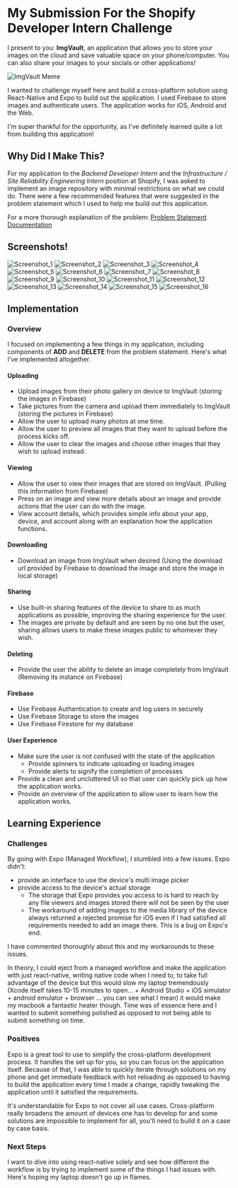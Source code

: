 # My Submission For the Shopify Developer Intern Challenge

I present to you: **ImgVault**, an application that allows you to store your images on the cloud and save valuable space on your phone/computer. You can also share your images to your socials or other applications!

![ImgVault Meme](imgvaultMeme.png)

I wanted to challenge myself here and build a cross-platform solution using React-Native and Expo to build out the application. I used Firebase to store images and authenticate users. The application works for iOS, Android and the Web.

I'm super thankful for the opportunity, as I've definitely learned quite a lot from building this application!

## Why Did I Make This?

For my application to the *Backend Developer Intern* and the *Infrastructure / Site Reliability Engineering Intern* position at Shopify,
I was asked to implement an image repository with minimal restrictions on what we could do. There were a few recommended features that were suggested in the problem statement which I used to help me build out this application.

For a more thorough explanation of the problem: [Problem Statement Documentation](https://docs.google.com/document/d/1ZKRywXQLZWOqVOHC4JkF3LqdpO3Llpfk_CkZPR8bjak/edit)

## Screenshots!
![Screenshot_1](IMG_0327.PNG)
![Screenshot_2](IMG_0328.PNG)
![Screenshot_3](IMG_0329.PNG)
![Screenshot_4](IMG_0330.PNG)
![Screenshot_5](IMG_0331.PNG)
![Screenshot_6](IMG_0332.PNG)
![Screenshot_7](IMG_0333.PNG)
![Screenshot_8](IMG_0334.PNG)
![Screenshot_9](IMG_0335.PNG)
![Screenshot_10](IMG_0336.PNG)
![Screenshot_11](IMG_0337.PNG)
![Screenshot_12](Screenshot_20210114-235516_Expo.jpg)
![Screenshot_13](Screenshot_20210114-235720_Expo.jpg)
![Screenshot_14](Screenshot_20210114-235826_Expo.jpg)
![Screenshot_15](Screenshot_20210114-235839_Expo.jpg)
![Screenshot_16](Screenshot_20210114-235915_Expo.jpg)

## Implementation
### Overview

I focused on implementing a few things in my application, including components of **ADD** and **DELETE** from the problem statement. Here's what I've implemented altogether.

#### Uploading
- Upload images from their photo gallery on device to ImgVault (storing the images in Firebase)
- Take pictures from the camera and upload them immediately to ImgVault (storing the pictures in Firebase)
- Allow the user to upload many photos at one time.
- Allow the user to preview all images that they want to upload before the process kicks off.
- Allow the user to clear the images and choose other images that they wish to upload instead.

#### Viewing
- Allow the user to view their images that are stored on ImgVault. (Pulling this information from Firebase)
- Press on an image and view more details about an image and provide actions that the user can do with the image.
- View account details, which provides simple info about your app, device, and account along with an explanation how the application functions.

#### Downloading
- Download an image from ImgVault when desired (Using the download url provided by Firebase to download the image and store the image in local storage)

#### Sharing
- Use built-in sharing features of the device to share to as much applications as possible, improving the sharing experience for the user.
- The images are private by default and are seen by no one but the user, sharing allows users to make these images public to whomever they wish.

#### Deleting
- Provide the user the ability to delete an image completely from ImgVault (Removing its instance on Firebase)

#### Firebase
- Use Firebase Authentication to create and log users in securely
- Use Firebase Storage to store the images
- Use Firebase Firestore for my database

#### User Experience
- Make sure the user is not confused with the state of the application
  - Provide spinners to indicate uploading or loading images
  - Provide alerts to signify the completion of processes
- Provide a clean and uncluttered UI so that user can quickly pick up how the application works.
- Provide an overview of the application to allow user to learn how the application works.

## Learning Experience

### Challenges

By going with Expo (Managed Workflow), I stumbled into a few issues. Expo didn't:
- provide an interface to use the device's multi image picker
- provide access to the device's actual storage
  - The storage that Expo provides you access to is hard to reach by any file viewers and images stored there will not be seen by the user
  - The workaround of adding images to the media library of the device always returned a rejected promise for iOS even if I had satisfied all requirements needed to add an image there. This is a bug on Expo's end.

I have commented thoroughly about this and my workarounds to these issues.

In theory, I could eject from a managed workflow and make the application with just react-native, writing native code when I need to, to take full advantage of the device but this would slow my laptop tremendously (Xcode itself takes 10-15 minutes to open... + Android Studio + iOS simulator + android emulator + browser ... you can see what I mean) it would make my macbook a fantastic heater though. Time was of essence here and I wanted to submit something polished as opposed to not being able to submit something on time.

### Positives

Expo is a great tool to use to simplify the cross-platform development process. It handles the set up for you, so you can focus on the application itself. Because of that, I was able to quickly iterate through solutions on my phone and get immediate feedback with hot reloading as opposed to having to build the application every time I made a change, rapidly tweaking the application until it satisfied the requirements. 

It's understandable for Expo to not cover all use cases. Cross-platform really broadens the amount of devices one has to develop for and some solutions are impossible to implement for all, you'll need to build it on a case by case basis.

### Next Steps

I want to dive into using react-native solely and see how different the workflow is by trying to implement some of the things I had issues with. Here's hoping my laptop doesn't go up in flames.
